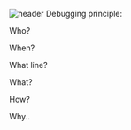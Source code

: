 ![header](https://capsule-render.vercel.app/api?type=waving&color=ffffff&height=50&section=header&fontSize=90&)
Debugging principle:

Who?

When?

What line?

What?

How?

Why..
